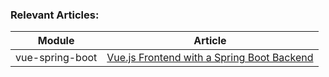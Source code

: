 ### Relevant Articles: 

Module | Article
--|--
vue-spring-boot | [Vue.js Frontend with a Spring Boot Backend](https://www.baeldung.com/spring-boot-vue-js)